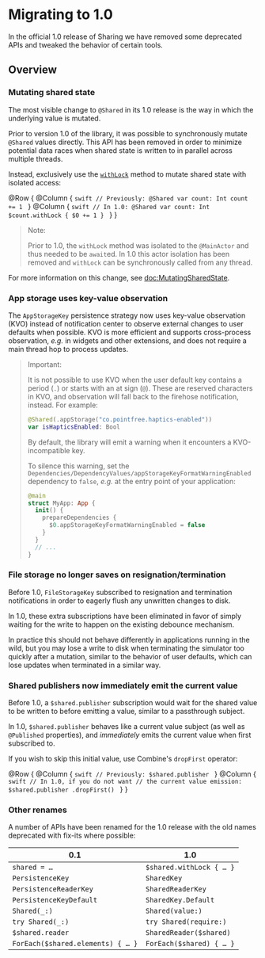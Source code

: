 # Migrating to 1.0

In the official 1.0 release of Sharing we have removed some deprecated APIs and tweaked the
behavior of certain tools.

## Overview

### Mutating shared state

The most visible change to `@Shared` in its 1.0 release is the way in which the underlying value is mutated.

Prior to version 1.0 of the library, it was possible to synchronously mutate `@Shared` values directly. This API has been removed in order to minimize potential data races when shared state is written to in parallel across multiple threads.

Instead, exclusively use the [`withLock`](<doc:Shared/withLock(_:)>) method to mutate shared state with isolated access:

@Row {
  @Column {
    ```swift
    // Previously:
    @Shared var count: Int
    count += 1
    ```
  }
  @Column {
    ```swift
    // In 1.0:
    @Shared var count: Int
    $count.withLock { $0 += 1 }
    ```
  }
}

> Note:
>
> Prior to 1.0, the `withLock` method was isolated to the `@MainActor` and thus needed to be `await`ed. In 1.0 this actor isolation has been removed and `withLock` can be synchronously called from any thread.

For more information on this change, see <doc:MutatingSharedState>.

### App storage uses key-value observation

The ``AppStorageKey`` persistence strategy now uses key-value observation (KVO) instead of notification center to observe external changes to user defaults when possible. KVO is more efficient and supports cross-process observation, _e.g._ in widgets and other extensions, and does not require a main thread hop to process updates.

> Important:
>
> It is not possible to use KVO when the user default key contains a period (`.`) or starts with an at sign (`@`). These are reserved characters in KVO, and observation will fall back to the firehose notification, instead. For example:
>
> ```swift
> @Shared(.appStorage("co.pointfree.haptics-enabled"))
> var isHapticsEnabled: Bool
> ```
>
> By default, the library will emit a warning when it encounters a KVO-incompatible key.
>
> To silence this warning, set the ``Dependencies/DependencyValues/appStorageKeyFormatWarningEnabled`` dependency to `false`, _e.g._ at the entry point of your application:
>
> ```swift
> @main
> struct MyApp: App {
>   init() {
>     prepareDependencies { 
>       $0.appStorageKeyFormatWarningEnabled = false
>     }
>   }
>   // ...
> }
> ```

### File storage no longer saves on resignation/termination

Before 1.0, ``FileStorageKey`` subscribed to resignation and termination notifications in order to eagerly flush any unwritten changes to disk.

In 1.0, these extra subscriptions have been eliminated in favor of simply waiting for the write to happen on the existing debounce mechanism.

In practice this should not behave differently in applications running in the wild, but you may lose a write to disk when terminating the simulator too quickly after a mutation, similar to the behavior of user defaults, which can lose updates when terminated in a similar way.

### Shared publishers now immediately emit the current value

Before 1.0, a `$shared.publisher` subscription would wait for the shared value to be written to before emitting a value, similar to a passthrough subject.

In 1.0, `$shared.publisher` behaves like a current value subject (as well as `@Published` properties), and _immediately_ emits the current value when first subscribed to.

If you wish to skip this initial value, use Combine's `dropFirst` operator:

@Row {
  @Column {
    ```swift
    // Previously:
    $shared.publisher
    ```
  }
  @Column {
    ```swift
    // In 1.0, if you do not want
    // the current value emission:
    $shared.publisher
      .dropFirst()
    ```
  }
}

### Other renames

A number of APIs have been renamed for the 1.0 release with the old names deprecated with fix-its
where possible:

| 0.1                               | 1.0                      |
| --------------------------------- | ------------------------ |
| `shared = …`                      | `$shared.withLock { … }` |
| `PersistenceKey`                  | `SharedKey`              |
| `PersistenceReaderKey`            | `SharedReaderKey`        |
| `PersistenceKeyDefault`           | `SharedKey.Default`      |
| `Shared(_:)`                      | `Shared(value:)`         |
| `try Shared(_:)`                  | `try Shared(require:)`   |
| `$shared.reader`                  | `SharedReader($shared)`  |
| `ForEach($shared.elements) { … }` | `ForEach($shared) { … }` |
